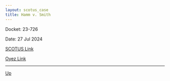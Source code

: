 ```yaml
---
layout: scotus_case
title: Hamm v. Smith
---
```


Docket: 23-726

Date: 27 Jul 2024

[SCOTUS Link](https://www.supremecourt.gov/opinions/23pdf/603us1r53_l5gm.pdf)

[Oyez Link](https://www.oyez.org/cases/2024/23-726)

---

[Up](./README.md)